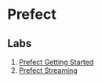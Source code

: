 # Prefect

## Labs

1. [Prefect Getting Started](./lab-prefect-getting-started/)
2. [Prefect Streaming](./lab-prefect-streaming/)

